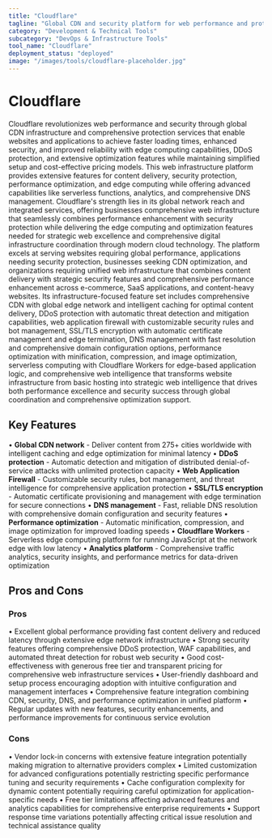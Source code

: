 ```yaml
---
title: "Cloudflare"
tagline: "Global CDN and security platform for web performance and protection"
category: "Development & Technical Tools"
subcategory: "DevOps & Infrastructure Tools"
tool_name: "Cloudflare"
deployment_status: "deployed"
image: "/images/tools/cloudflare-placeholder.jpg"
---
```


# Cloudflare

Cloudflare revolutionizes web performance and security through global CDN infrastructure and comprehensive protection services that enable websites and applications to achieve faster loading times, enhanced security, and improved reliability with edge computing capabilities, DDoS protection, and extensive optimization features while maintaining simplified setup and cost-effective pricing models. This web infrastructure platform provides extensive features for content delivery, security protection, performance optimization, and edge computing while offering advanced capabilities like serverless functions, analytics, and comprehensive DNS management. Cloudflare's strength lies in its global network reach and integrated services, offering businesses comprehensive web infrastructure that seamlessly combines performance enhancement with security protection while delivering the edge computing and optimization features needed for strategic web excellence and comprehensive digital infrastructure coordination through modern cloud technology. The platform excels at serving websites requiring global performance, applications needing security protection, businesses seeking CDN optimization, and organizations requiring unified web infrastructure that combines content delivery with strategic security features and comprehensive performance enhancement across e-commerce, SaaS applications, and content-heavy websites. Its infrastructure-focused feature set includes comprehensive CDN with global edge network and intelligent caching for optimal content delivery, DDoS protection with automatic threat detection and mitigation capabilities, web application firewall with customizable security rules and bot management, SSL/TLS encryption with automatic certificate management and edge termination, DNS management with fast resolution and comprehensive domain configuration options, performance optimization with minification, compression, and image optimization, serverless computing with Cloudflare Workers for edge-based application logic, and comprehensive web intelligence that transforms website infrastructure from basic hosting into strategic web intelligence that drives both performance excellence and security success through global coordination and comprehensive optimization support.

## Key Features

• **Global CDN network** - Deliver content from 275+ cities worldwide with intelligent caching and edge optimization for minimal latency
• **DDoS protection** - Automatic detection and mitigation of distributed denial-of-service attacks with unlimited protection capacity
• **Web Application Firewall** - Customizable security rules, bot management, and threat intelligence for comprehensive application protection
• **SSL/TLS encryption** - Automatic certificate provisioning and management with edge termination for secure connections
• **DNS management** - Fast, reliable DNS resolution with comprehensive domain configuration and security features
• **Performance optimization** - Automatic minification, compression, and image optimization for improved loading speeds
• **Cloudflare Workers** - Serverless edge computing platform for running JavaScript at the network edge with low latency
• **Analytics platform** - Comprehensive traffic analytics, security insights, and performance metrics for data-driven optimization

## Pros and Cons

### Pros
• Excellent global performance providing fast content delivery and reduced latency through extensive edge network infrastructure
• Strong security features offering comprehensive DDoS protection, WAF capabilities, and automated threat detection for robust web security
• Good cost-effectiveness with generous free tier and transparent pricing for comprehensive web infrastructure services
• User-friendly dashboard and setup process encouraging adoption with intuitive configuration and management interfaces
• Comprehensive feature integration combining CDN, security, DNS, and performance optimization in unified platform
• Regular updates with new features, security enhancements, and performance improvements for continuous service evolution

### Cons
• Vendor lock-in concerns with extensive feature integration potentially making migration to alternative providers complex
• Limited customization for advanced configurations potentially restricting specific performance tuning and security requirements
• Cache configuration complexity for dynamic content potentially requiring careful optimization for application-specific needs
• Free tier limitations affecting advanced features and analytics capabilities for comprehensive enterprise requirements
• Support response time variations potentially affecting critical issue resolution and technical assistance quality